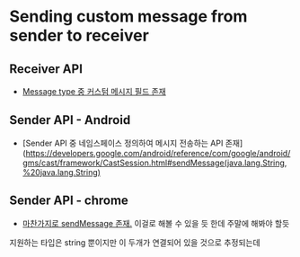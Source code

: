 # Sending custom message from sender to receiver

## Receiver API
- [Message type 중 커스텀 메시지 필드 존재](https://developers.google.com/cast/docs/reference/caf_receiver/cast.framework.messages#.MessageType)

## Sender API - Android
- [Sender API 중 네임스페이스 정의하여 메시지 전송하는 API 존재](https://developers.google.com/android/reference/com/google/android/gms/cast/framework/CastSession.html#sendMessage(java.lang.String,%20java.lang.String)

## Sender API - chrome
- [마찬가지로 sendMessage 존재.](https://developers.google.com/cast/docs/reference/chrome/cast.framework.CastSession#sendMessage) 이걸로 해볼 수 있을 듯 한데 주말에 해봐야 할듯

지원하는 타입은 string 뿐이지만 이 두개가 연결되어 있을 것으로 추정되는데